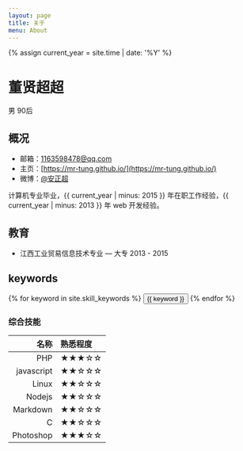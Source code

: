 ```yaml
---
layout: page
title: 关于
menu: About
---
```

{% assign current_year = site.time | date: '%Y' %}

董贤超超
===
男 90后

## 概况

- 邮箱：1163598478@qq.com
- 主页：[https://mr-tung.github.io/](https://mr-tung.github.io/)
- 微博：[@安正超](http://weibo.com/)

计算机专业毕业，{{ current_year | minus: 2015 }} 年在职工作经验，{{ current_year | minus: 2013 }} 年 web 开发经验。

## 教育
- 江西工业贸易信息技术专业 — 大专 2013 - 2015

## keywords
<div class="btn-inline">
{% for keyword in site.skill_keywords %} <button class="btn btn-outline" type="button">{{ keyword }}</button> {% endfor %}
</div>

### 综合技能

| 名称 | 熟悉程度
|--:|:--|
| PHP | ★★★☆☆ |
| javascript | ★★☆☆☆ |
| Linux | ★★☆☆☆ |
| Nodejs | ★★☆☆☆ |
| Markdown | ★★☆☆☆ |
| C | ★★☆☆☆ |
| Photoshop | ★★★☆☆ |
